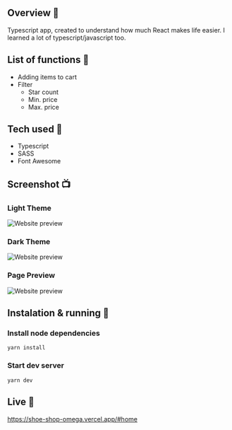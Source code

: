 ## Overview 🎉
Typescript app, created to understand how much React makes life easier. I learned a lot of typescript/javascript too. 

## List of functions 📃
- Adding items to cart
- Filter
    - Star count
    - Min. price
    - Max. price

## Tech used 🔧
- Typescript
- SASS
- Font Awesome

## Screenshot 📺
### Light Theme
![Website preview](https://github.com/MaciejGarncarski/maciejgarncarski.github.io/blob/main/screenshots/home.png?raw=true "Homepage")
### Dark Theme
![Website preview](https://github.com/MaciejGarncarski/maciejgarncarski.github.io/blob/main/screenshots/shop.png?raw=true  "Shop")
### Page Preview
![Website preview](https://github.com/MaciejGarncarski/maciejgarncarski.github.io/blob/main/screenshots/cart.png?raw=true  "Cart")

## Instalation & running 💾

### Install node dependencies
```
yarn install
```

### Start dev server
```
yarn dev
```

## Live 📍
https://shoe-shop-omega.vercel.app/#home
